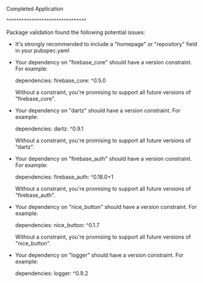 Completed Application

^^^^^^^^^^^^^^^^^^^^^^^^^^^^^^^^

Package validation found the following potential issues:

- It's strongly recommended to include a "homepage" or "repository" field in your pubspec.yaml
- Your dependency on "firebase_core" should have a version constraint. For example:

  dependencies:
  firebase_core: ^0.5.0

  Without a constraint, you're promising to support all future versions of "firebase_core".

- Your dependency on "dartz" should have a version constraint. For example:

  dependencies:
  dartz: ^0.9.1

  Without a constraint, you're promising to support all future versions of "dartz".

- Your dependency on "firebase_auth" should have a version constraint. For example:

  dependencies:
  firebase_auth: ^0.18.0+1

  Without a constraint, you're promising to support all future versions of "firebase_auth".

- Your dependency on "nice_button" should have a version constraint. For example:

  dependencies:
  nice_button: ^0.1.7

  Without a constraint, you're promising to support all future versions of "nice_button".

- Your dependency on "logger" should have a version constraint. For example:

  dependencies:
  logger: ^0.9.2
